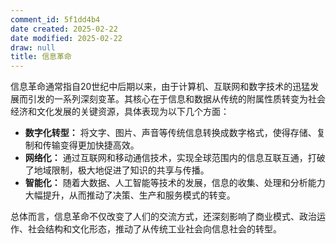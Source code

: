 ```yaml
---
comment_id: 5f1dd4b4
date created: 2025-02-22
date modified: 2025-02-22
draw: null
title: 信息革命
---
```

信息革命通常指自20世纪中后期以来，由于计算机、互联网和数字技术的迅猛发展而引发的一系列深刻变革。其核心在于信息和数据从传统的附属性质转变为社会经济和文化发展的关键资源，具体表现为以下几个方面：

- **数字化转型：** 将文字、图片、声音等传统信息转换成数字格式，使得存储、复制和传输变得更加快捷高效。
- **网络化：** 通过互联网和移动通信技术，实现全球范围内的信息互联互通，打破了地域限制，极大地促进了知识的共享与传播。
- **智能化：** 随着大数据、人工智能等技术的发展，信息的收集、处理和分析能力大幅提升，从而推动了决策、生产和服务模式的转变。

总体而言，信息革命不仅改变了人们的交流方式，还深刻影响了商业模式、政治运作、社会结构和文化形态，推动了从传统工业社会向信息社会的转型。
